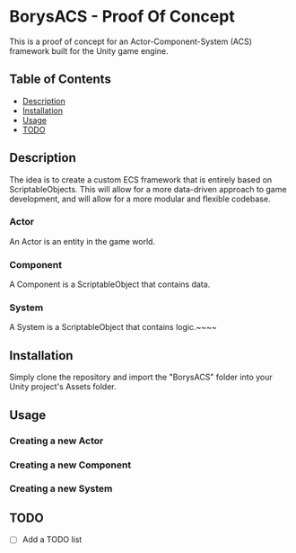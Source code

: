 # BorysACS - Proof Of Concept

This is a proof of concept for an Actor-Component-System (ACS) framework built for the Unity game engine.

## Table of Contents

- [Description](#description)
- [Installation](#installation)
- [Usage](#usage)
- [TODO](#todo)


## Description

The idea is to create a custom ECS framework that is entirely based on ScriptableObjects. This will allow for a more data-driven approach to game development, and will allow for a more modular and flexible codebase.

### Actor

An Actor is an entity in the game world.

### Component

A Component is a ScriptableObject that contains data.

### System

A System is a ScriptableObject that contains logic.~~~~

## Installation

Simply clone the repository and import the "BorysACS" folder into your Unity project's Assets folder.

## Usage

### Creating a new Actor


### Creating a new Component


### Creating a new System


## TODO

- [ ] Add a TODO list